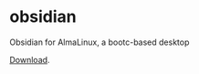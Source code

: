 # obsidian

Obsidian for AlmaLinux, a bootc-based desktop

[Download](https://github.com/charles8191/obsidian/releases/latest).